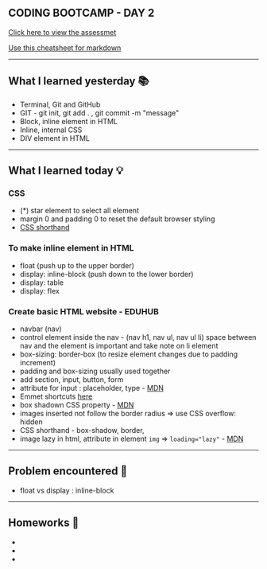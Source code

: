 ## CODING BOOTCAMP - DAY 2
[Click here to view the assessmet](#)

[Use this cheatsheet for markdown](https://www.markdownguide.org/cheat-sheet/)

---

## What I learned yesterday 📚
* Terminal, Git and GitHub
* GIT - git init, git add . , git commit -m "message"
* Block, inline element in HTML
* Inline, internal CSS
* DIV element in HTML

---

## What I learned today 💡
### CSS
* (*) star element to select all element
* margin 0 and padding 0 to reset the default browser styling
* [CSS shorthand](https://developer.mozilla.org/en-US/docs/Web/CSS/margin#more_examples)

### To make inline element in HTML
* float (push up to the upper border)
* display: inline-block (push down to the lower border)
* display: table
* display: flex

### Create basic HTML website - EDUHUB
* navbar (nav)
* control element inside the nav - (nav h1, nav ul, nav ul li) space between nav and the element is important and take note on li element
* box-sizing: border-box (to resize element changes due to padding increment)
* padding and box-sizing usually used together
* add section, input, button, form
* attribute for input : placeholder, type - [MDN](https://developer.mozilla.org/en-US/docs/Web/HTML/Element/input)
* Emmet shortcuts [here](https://code.visualstudio.com/docs/editor/emmet#_how-to-expand-emmet-abbreviations-and-snippets)
* box shadown CSS property - [MDN](https://developer.mozilla.org/en-US/docs/Web/CSS/box-shadow)
* images inserted not follow the border radius => use CSS overflow: hidden
* CSS shorthand - box-shadow, border,
* image lazy in html, attribute in element `img` => `loading="lazy"` -  [MDN](https://developer.mozilla.org/en-US/docs/Web/HTML/Element/img#attr-loading)


---

## Problem encountered 🧐
* float vs display : inline-block

---

## Homeworks 📝
*
*
*